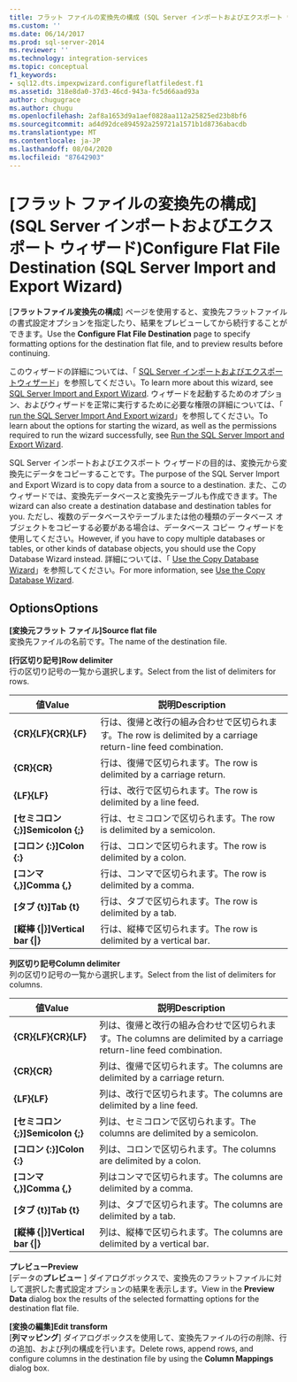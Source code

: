 ```yaml
---
title: フラット ファイルの変換先の構成 (SQL Server インポートおよびエクスポート ウィザード) | Microsoft Docs
ms.custom: ''
ms.date: 06/14/2017
ms.prod: sql-server-2014
ms.reviewer: ''
ms.technology: integration-services
ms.topic: conceptual
f1_keywords:
- sql12.dts.impexpwizard.configureflatfiledest.f1
ms.assetid: 318e8da0-37d3-46cd-943a-fc5d66aad93a
author: chugugrace
ms.author: chugu
ms.openlocfilehash: 2af8a1653d9a1aef0828aa112a25825ed23b8bf6
ms.sourcegitcommit: ad4d92dce894592a259721a1571b1d8736abacdb
ms.translationtype: MT
ms.contentlocale: ja-JP
ms.lasthandoff: 08/04/2020
ms.locfileid: "87642903"
---
```

# <a name="configure-flat-file-destination-sql-server-import-and-export-wizard"></a><span data-ttu-id="76fd9-102">[フラット ファイルの変換先の構成] (SQL Server インポートおよびエクスポート ウィザード)</span><span class="sxs-lookup"><span data-stu-id="76fd9-102">Configure Flat File Destination (SQL Server Import and Export Wizard)</span></span>
  <span data-ttu-id="76fd9-103">[**フラットファイル変換先の構成**] ページを使用すると、変換先フラットファイルの書式設定オプションを指定したり、結果をプレビューしてから続行することができます。</span><span class="sxs-lookup"><span data-stu-id="76fd9-103">Use the **Configure Flat File Destination** page to specify formatting options for the destination flat file, and to preview results before continuing.</span></span>  
  
 <span data-ttu-id="76fd9-104">このウィザードの詳細については、「 [SQL Server インポートおよびエクスポートウィザード](import-and-export-data-with-the-sql-server-import-and-export-wizard.md)」を参照してください。</span><span class="sxs-lookup"><span data-stu-id="76fd9-104">To learn more about this wizard, see [SQL Server Import and Export Wizard](import-and-export-data-with-the-sql-server-import-and-export-wizard.md).</span></span> <span data-ttu-id="76fd9-105">ウィザードを起動するためのオプション、およびウィザードを正常に実行するために必要な権限の詳細については、「 [run the SQL Server Import And Export wizard](start-the-sql-server-import-and-export-wizard.md)」を参照してください。</span><span class="sxs-lookup"><span data-stu-id="76fd9-105">To learn about the options for starting the wizard, as well as the permissions required to run the wizard successfully, see [Run the SQL Server Import and Export Wizard](start-the-sql-server-import-and-export-wizard.md).</span></span>  
  
 <span data-ttu-id="76fd9-106">SQL Server インポートおよびエクスポート ウィザードの目的は、変換元から変換先にデータをコピーすることです。</span><span class="sxs-lookup"><span data-stu-id="76fd9-106">The purpose of the SQL Server Import and Export Wizard is to copy data from a source to a destination.</span></span> <span data-ttu-id="76fd9-107">また、このウィザードでは、変換先データベースと変換先テーブルも作成できます。</span><span class="sxs-lookup"><span data-stu-id="76fd9-107">The wizard can also create a destination database and destination tables for you.</span></span> <span data-ttu-id="76fd9-108">ただし、複数のデータベースやテーブルまたは他の種類のデータベース オブジェクトをコピーする必要がある場合は、データベース コピー ウィザードを使用してください。</span><span class="sxs-lookup"><span data-stu-id="76fd9-108">However, if you have to copy multiple databases or tables, or other kinds of database objects, you should use the Copy Database Wizard instead.</span></span> <span data-ttu-id="76fd9-109">詳細については、「 [Use the Copy Database Wizard](../../relational-databases/databases/use-the-copy-database-wizard.md)」を参照してください。</span><span class="sxs-lookup"><span data-stu-id="76fd9-109">For more information, see [Use the Copy Database Wizard](../../relational-databases/databases/use-the-copy-database-wizard.md).</span></span>  
  
## <a name="options"></a><span data-ttu-id="76fd9-110">Options</span><span class="sxs-lookup"><span data-stu-id="76fd9-110">Options</span></span>  
 <span data-ttu-id="76fd9-111">**[変換元フラット ファイル]**</span><span class="sxs-lookup"><span data-stu-id="76fd9-111">**Source flat file**</span></span>  
 <span data-ttu-id="76fd9-112">変換先ファイルの名前です。</span><span class="sxs-lookup"><span data-stu-id="76fd9-112">The name of the destination file.</span></span>  
  
 <span data-ttu-id="76fd9-113">**[行区切り記号]**</span><span class="sxs-lookup"><span data-stu-id="76fd9-113">**Row delimiter**</span></span>  
 <span data-ttu-id="76fd9-114">行の区切り記号の一覧から選択します。</span><span class="sxs-lookup"><span data-stu-id="76fd9-114">Select from the list of delimiters for rows.</span></span>  
  
|<span data-ttu-id="76fd9-115">値</span><span class="sxs-lookup"><span data-stu-id="76fd9-115">Value</span></span>|<span data-ttu-id="76fd9-116">説明</span><span class="sxs-lookup"><span data-stu-id="76fd9-116">Description</span></span>|  
|-----------|-----------------|  
|<span data-ttu-id="76fd9-117">**{CR}{LF}**</span><span class="sxs-lookup"><span data-stu-id="76fd9-117">**{CR}{LF}**</span></span>|<span data-ttu-id="76fd9-118">行は、復帰と改行の組み合わせで区切られます。</span><span class="sxs-lookup"><span data-stu-id="76fd9-118">The row is delimited by a carriage return-line feed combination.</span></span>|  
|<span data-ttu-id="76fd9-119">**{CR}**</span><span class="sxs-lookup"><span data-stu-id="76fd9-119">**{CR}**</span></span>|<span data-ttu-id="76fd9-120">行は、復帰で区切られます。</span><span class="sxs-lookup"><span data-stu-id="76fd9-120">The row is delimited by a carriage return.</span></span>|  
|<span data-ttu-id="76fd9-121">**{LF}**</span><span class="sxs-lookup"><span data-stu-id="76fd9-121">**{LF}**</span></span>|<span data-ttu-id="76fd9-122">行は、改行で区切られます。</span><span class="sxs-lookup"><span data-stu-id="76fd9-122">The row is delimited by a line feed.</span></span>|  
|<span data-ttu-id="76fd9-123">**[セミコロン {;}]**</span><span class="sxs-lookup"><span data-stu-id="76fd9-123">**Semicolon {;}**</span></span>|<span data-ttu-id="76fd9-124">行は、セミコロンで区切られます。</span><span class="sxs-lookup"><span data-stu-id="76fd9-124">The row is delimited by a semicolon.</span></span>|  
|<span data-ttu-id="76fd9-125">**[コロン {:}]**</span><span class="sxs-lookup"><span data-stu-id="76fd9-125">**Colon {:}**</span></span>|<span data-ttu-id="76fd9-126">行は、コロンで区切られます。</span><span class="sxs-lookup"><span data-stu-id="76fd9-126">The row is delimited by a colon.</span></span>|  
|<span data-ttu-id="76fd9-127">**[コンマ {,}]**</span><span class="sxs-lookup"><span data-stu-id="76fd9-127">**Comma {,}**</span></span>|<span data-ttu-id="76fd9-128">行は、コンマで区切られます。</span><span class="sxs-lookup"><span data-stu-id="76fd9-128">The row is delimited by a comma.</span></span>|  
|<span data-ttu-id="76fd9-129">**[タブ {t}]**</span><span class="sxs-lookup"><span data-stu-id="76fd9-129">**Tab {t}**</span></span>|<span data-ttu-id="76fd9-130">行は、タブで区切られます。</span><span class="sxs-lookup"><span data-stu-id="76fd9-130">The row is delimited by a tab.</span></span>|  
|<span data-ttu-id="76fd9-131">**[縦棒 {&#124;}]**</span><span class="sxs-lookup"><span data-stu-id="76fd9-131">**Vertical bar {&#124;}**</span></span>|<span data-ttu-id="76fd9-132">行は、縦棒で区切られます。</span><span class="sxs-lookup"><span data-stu-id="76fd9-132">The row is delimited by a vertical bar.</span></span>|  
  
 <span data-ttu-id="76fd9-133">**列区切り記号**</span><span class="sxs-lookup"><span data-stu-id="76fd9-133">**Column delimiter**</span></span>  
 <span data-ttu-id="76fd9-134">列の区切り記号の一覧から選択します。</span><span class="sxs-lookup"><span data-stu-id="76fd9-134">Select from the list of delimiters for columns.</span></span>  
  
|<span data-ttu-id="76fd9-135">値</span><span class="sxs-lookup"><span data-stu-id="76fd9-135">Value</span></span>|<span data-ttu-id="76fd9-136">説明</span><span class="sxs-lookup"><span data-stu-id="76fd9-136">Description</span></span>|  
|-----------|-----------------|  
|<span data-ttu-id="76fd9-137">**{CR}{LF}**</span><span class="sxs-lookup"><span data-stu-id="76fd9-137">**{CR}{LF}**</span></span>|<span data-ttu-id="76fd9-138">列は、復帰と改行の組み合わせで区切られます。</span><span class="sxs-lookup"><span data-stu-id="76fd9-138">The columns are delimited by a carriage return-line feed combination.</span></span>|  
|<span data-ttu-id="76fd9-139">**{CR}**</span><span class="sxs-lookup"><span data-stu-id="76fd9-139">**{CR}**</span></span>|<span data-ttu-id="76fd9-140">列は、復帰で区切られます。</span><span class="sxs-lookup"><span data-stu-id="76fd9-140">The columns are delimited by a carriage return.</span></span>|  
|<span data-ttu-id="76fd9-141">**{LF}**</span><span class="sxs-lookup"><span data-stu-id="76fd9-141">**{LF}**</span></span>|<span data-ttu-id="76fd9-142">列は、改行で区切られます。</span><span class="sxs-lookup"><span data-stu-id="76fd9-142">The columns are delimited by a line feed.</span></span>|  
|<span data-ttu-id="76fd9-143">**[セミコロン {;}]**</span><span class="sxs-lookup"><span data-stu-id="76fd9-143">**Semicolon {;}**</span></span>|<span data-ttu-id="76fd9-144">列は、セミコロンで区切られます。</span><span class="sxs-lookup"><span data-stu-id="76fd9-144">The columns are delimited by a semicolon.</span></span>|  
|<span data-ttu-id="76fd9-145">**[コロン {:}]**</span><span class="sxs-lookup"><span data-stu-id="76fd9-145">**Colon {:}**</span></span>|<span data-ttu-id="76fd9-146">列は、コロンで区切られます。</span><span class="sxs-lookup"><span data-stu-id="76fd9-146">The columns are delimited by a colon.</span></span>|  
|<span data-ttu-id="76fd9-147">**[コンマ {,}]**</span><span class="sxs-lookup"><span data-stu-id="76fd9-147">**Comma {,}**</span></span>|<span data-ttu-id="76fd9-148">列はコンマで区切られます。</span><span class="sxs-lookup"><span data-stu-id="76fd9-148">The columns are delimited by a comma.</span></span>|  
|<span data-ttu-id="76fd9-149">**[タブ {t}]**</span><span class="sxs-lookup"><span data-stu-id="76fd9-149">**Tab {t}**</span></span>|<span data-ttu-id="76fd9-150">列は、タブで区切られます。</span><span class="sxs-lookup"><span data-stu-id="76fd9-150">The columns are delimited by a tab.</span></span>|  
|<span data-ttu-id="76fd9-151">**[縦棒 {&#124;}]**</span><span class="sxs-lookup"><span data-stu-id="76fd9-151">**Vertical bar {&#124;}**</span></span>|<span data-ttu-id="76fd9-152">列は、縦棒で区切られます。</span><span class="sxs-lookup"><span data-stu-id="76fd9-152">The columns are delimited by a vertical bar.</span></span>|  
  
 <span data-ttu-id="76fd9-153">**プレビュー**</span><span class="sxs-lookup"><span data-stu-id="76fd9-153">**Preview**</span></span>  
 <span data-ttu-id="76fd9-154">[データの**プレビュー** ] ダイアログボックスで、変換先のフラットファイルに対して選択した書式設定オプションの結果を表示します。</span><span class="sxs-lookup"><span data-stu-id="76fd9-154">View in the **Preview Data** dialog box the results of the selected formatting options for the destination flat file.</span></span>  
  
 <span data-ttu-id="76fd9-155">**[変換の編集]**</span><span class="sxs-lookup"><span data-stu-id="76fd9-155">**Edit transform**</span></span>  
 <span data-ttu-id="76fd9-156">[**列マッピング**] ダイアログボックスを使用して、変換先ファイルの行の削除、行の追加、および列の構成を行います。</span><span class="sxs-lookup"><span data-stu-id="76fd9-156">Delete rows, append rows, and configure columns in the destination file by using the **Column Mappings** dialog box.</span></span>  
  
  

